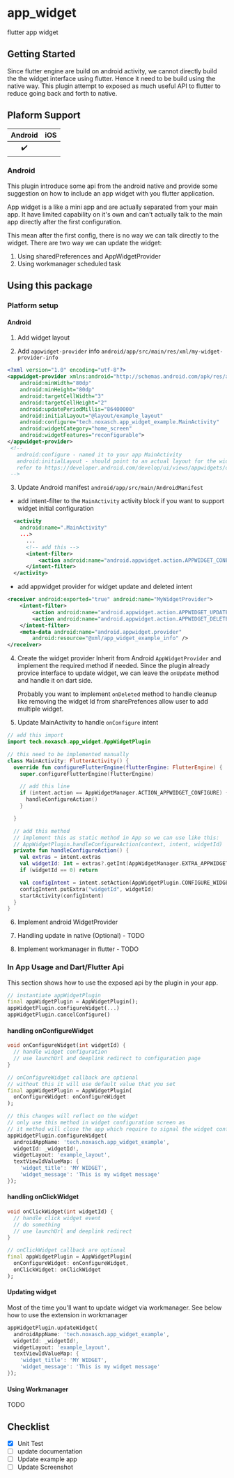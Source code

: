 # app_widget

flutter app widget

## Getting Started

Since flutter engine are build on android activity, we cannot directly build
the the widget interface using flutter. Hence it need to be build using the native
way. This plugin attempt to exposed as much useful API to flutter to reduce
going back and forth to native.
## Plaform Support

| Android | iOS |
| :-----: | :-: |
|   ✔️    |   |

### Android

This plugin introduce some api from the android native and provide some suggestion on how
to include an app widget with you flutter application.

App widget is a like a mini app and are actually separated from your main app.
It have limited capability on it's own and can't actually talk to the main app directly
after the first configuration.

This mean after the first config, there is no way we can talk directly to the widget.
There are two way we can update the widget:

1. Using sharedPreferences and AppWidgetProvider
2. Using workmanager scheduled task


## Using this package

### Platform setup

#### Android

1. Add widget layout

2. Add `appwidget-provider` info `android/app/src/main/res/xml/my-widget-provider-info`

```xml
<?xml version="1.0" encoding="utf-8"?>
<appwidget-provider xmlns:android="http://schemas.android.com/apk/res/android"
    android:minWidth="80dp"
    android:minHeight="80dp"
    android:targetCellWidth="3"
    android:targetCellHeight="2"
    android:updatePeriodMillis="86400000"
    android:initialLayout="@layout/example_layout"
    android:configure="tech.noxasch.app_widget_example.MainActivity"
    android:widgetCategory="home_screen"
    android:widgetFeatures="reconfigurable">
</appwidget-provider>
 <!--
   android:configure - named it to your app MainActivity
   android:initialLayout - should point to an actual layout for the widget
   refer to https://developer.android.com/develop/ui/views/appwidgets/overview
 -->
```

3. Update Android manifest `android/app/src/main/AndroidManifest`

  - add intent-filter to the `MainActivity` activity block if you want to support widget initial configuration

  ```xml
    <activity
      android:name=".MainActivity"
      ...>
        ...
        <!-- add this -->
        <intent-filter>
            <action android:name="android.appwidget.action.APPWIDGET_CONFIGURE"/>
        </intent-filter>
    </activity>
  ```

  - add appwidget provider for widget update and deleted intent

  ```xml
  <receiver android:exported="true" android:name="MyWidgetProvider">
      <intent-filter>
          <action android:name="android.appwidget.action.APPWIDGET_UPDATE"/>
          <action android:name="android.appwidget.action.APPWIDGET_DELETED"/>
      </intent-filter>
      <meta-data android:name="android.appwidget.provider"
          android:resource="@xml/app_widget_example_info" />
  </receiver>
  ```
4. Create the widget provider
Inherit from Android `AppWidgetProvider` and implement the required method if needed. Since the plugin already provice interface to update widget, we can leave the `onUpdate` method and handle it on dart side.

    Probably you want to implement `onDeleted` method to handle cleanup like removing the widget Id from sharePrefences allow user to add multiple widget.

5. Update MainActivity to handle `onConfigure` intent

```kotlin
// add this import
import tech.noxasch.app_widget.AppWidgetPlugin

// this need to be implemented manually
class MainActivity: FlutterActivity() {
  override fun configureFlutterEngine(flutterEngine: FlutterEngine) {
    super.configureFlutterEngine(flutterEngine)

    // add this line
    if (intent.action == AppWidgetManager.ACTION_APPWIDGET_CONFIGURE) {
      handleConfigureAction()
    }

  }

  // add this method
  // implement this as static method in App so we can use like this:
  // AppWidgetPlugin.handleConfigureAction(context, intent, widgetId)
  private fun handleConfigureAction() {
    val extras = intent.extras
    val widgetId: Int = extras?.getInt(AppWidgetManager.EXTRA_APPWIDGET_ID) ?: return
    if (widgetId == 0) return

    val configIntent = intent.setAction(AppWidgetPlugin.CONFIGURE_WIDGET_ACTION)
    configIntent.putExtra("widgetId", widgetId)
    startActivity(configIntent)
  }
}
```

6. Implement android WidgetProvider

7. Handling update in native (Optional) - TODO

7. Implement workmanager in flutter - TODO

### In App Usage and Dart/Flutter Api

This section shows how to use the exposed api by the plugin in your app.

```dart
// instantiate appWidgetPlugin
final appWidgetPlugin = AppWidgetPlugin();
appWidgetPlugin.configureWidget(...)
appWidgetPlugin.cancelConfigure()
```

#### handling onConfigureWidget

```dart
void onConfigureWidget(int widgetId) {
  // handle widget configuration
  // use launchUrl and deeplink redirect to configuration page
}

// onConfigureWidget callback are optional
// without this it will use default value that you set
final appWidgetPlugin = AppWidgetPlugin(
  onConfigureWidget: onConfigureWidget
);

// this changes will reflect on the widget
// only use this method in widget configuration screen as
// it method will close the app which require to signal the widget config completion
appWidgetPlugin.configureWidget(
  androidAppName: 'tech.noxasch.app_widget_example',
  widgetId: _widgetId!,
  widgetLayout: 'example_layout',
  textViewIdValueMap: {
    'widget_title': 'MY WIDGET',
    'widget_message': 'This is my widget message'
});
```

#### handling onClickWidget

```dart
void onClickWidget(int widgetId) {
  // handle click widget event
  // do something
  // use launchUrl and deeplink redirect
}

// onClickWidget callback are optional
final appWidgetPlugin = AppWidgetPlugin(
  onConfigureWidget: onConfigureWidget,
  onClickWidget: onClickWidget
);
```

#### Updating widget
Most of the time you'll want to update widget via workmanager. See below
how to use the extension in workmanager

```dart
appWidgetPlugin.updateWidget(
  androidAppName: 'tech.noxasch.app_widget_example',
  widgetId: _widgetId!,
  widgetLayout: 'example_layout',
  textViewIdValueMap: {
    'widget_title': 'MY WIDGET',
    'widget_message': 'This is my widget message'
});
```

#### Using Workmanager

TODO

## Checklist
- [x] Unit Test
- [ ] update documentation
- [ ] Update example app
- [ ] Update Screenshot
